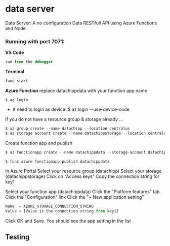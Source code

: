 # data server
Data Server:  A no configuration Data RESTfull API using Azure Functions and Node

### Running with port 7071:

**VS Code**
```javascript
run from the debugger
```

**Terminal**
```javascript
func start
```

**Azure Function**
replace datachippdata with your function app name  

```
$ az login  
```
* if need to login as device:  $ az login --use-device-code  

If you do not have a resource group & storage already ...
```javascript
$ az group create --name datachipp --location centralus
$ az storage account create --name datachippstorage --location centralus --resource-group datachipp --sku standard_lrs --kind StorageV2
```

Create function app and publish
```javascript
$ az functionapp create --name datachippdata --storage-account datachippstorage --resource-group datachipp --consumption-plan-location centralus

$ func azure functionapp publish datachippdata
```

In Azure Portal
Select your resource group (datachipp)
Select your storage (datachippstorage)
Click on "Access keys"
Copy the connection string for key1

Select your function app (datachippdata) 
Click the "Platform features" tab   
Click the "Configuration" link
Click the "+ New application setting"

```javascript
Name  = AZURE_STORAGE_CONNECTION_STRING
Value = [Value is the connection string from key1]
```
Click OK and Save. You should see the app setting in the list


## Testing



